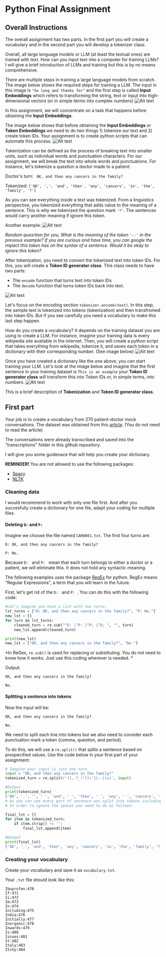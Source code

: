 # Python Final Assignment 


## Overall Instructions
The overall assignment has two parts. In the first part you will create a vocabulary and in the second part you will develop a tokenizer class. 

Overall, all large language models or LLM (at least the textual ones) are trained with text. How can you input text into a computer for training LLMs? I will give a brief introduction of LLMs and training but this is by no means comprehensive. 

There are multiple steps in training a large language models from scratch. The image below shows the required steps for training a LLM. The input in this image is `"So long and thanks for"` and the first step is called **Input Embeddings** which refers to transforming the string, text or input into high-dimensional vectors (or in simple terms into complex numbers)
![Alt text](jurafsky_LLM_overall.png)

In this assignment, we will concentrate on a task that happens before obtaining the **Input Embeddings**.

The image below shows that before obtaining the **Input Embeddings** or **Token Embeddings** we need to do two things 1) tokenize our text and 2) create token IDs. Your assignment is to create python scripts that can automate this process.
![Alt text](4.webp)


Tokenization can be defined as the process of breaking text into smaller units, such as individual words and punctuation characters. For our assignment, we will break the text into whole words and punctuations. For instance, let's tokenize a question a doctor made to a patient:

Doctor's turn: 
` OK, and then any cancers in the family?`

Tokenized:
`['OK', ',', 'and', 'then', 'any', 'cancers', 'in', 'the', 'family', '?']`

As you can see everything inside a text was tokenized. From a linguistics perspective, you tokenized everything that adds value to the meaning of a sentence. This is why we tokenized the question mark `'?'`. The sentences would carry another meaning if ignore this token.

Another example:
![Alt text](tokenization_example.png)

*Random quesrtion for you, What is the meaning of the token `'--'` in the previous example? If you are curious and have time, you can google the impact this token has on the syntax of a sentence. Would it be okay to ignore this token?*

After tokenization, you need to convert the tokenized text into token IDs. For this, you will create a **Token ID generator class**. This class needs to have two parts: 
- The `encode` function that turns text into token IDs
- The `decode` function that turns token IDs back into text.

![Alt text](tokenizer_class.png)

Let's focus on the encoding section `tokenizer.encode(text)`. In this step, the sample text is tokenized into tokens (tokenization) and then transfromed into token IDs. But if you see carefully you need a vocabulary to make this last step happen. 

How do you create a vocabulary? It depends on the training dataset you are using to create a LLM. For instance, imagine your training data is every wikipedia site available in the internet. Then, you will create a python script that takes everything from wikipedia, tokenize it, and saves each token in a dictionary with their corresponding number. (See image below)
![Alt text](vocabulary.png)

Once you have created a dictionary like the one above, you can start training your LLM. Let's look at the image below and imagine that the first sentence in your training dataset is `This is an example` your **Token ID generator class** will transform this into Token IDs or, in simple terms, into numbers. 
![Alt text](4.webp)


This is a brief description of **Tokenization** and **Token ID generator class**. 


## First part
Your job is to create a vocabulary from 270 patient-doctor mock conversations. The dataset was obtained from this [article]((https://ocw.mit.edu/courses/6-0001-introduction-to-computer-science-and-programming-in-python-fall-2016/resources/lecture-6-recursion-and-dictionaries/)). (You do not need to read the article)

The conversations were already transcribed and saved into the "transcriptions" folder in this github repository. 

I will give you some guidenace that will help you create your dictionary. 

**REMINDER!**
You are not allowed to use the following packages:
- [Spacy](https://spacy.io/)
- [NLTK](https://www.nltk.org/)

### Cleaning data
I would recommend to work with only one file first. And after you succesfully create a dictionary for one file, adapt your coding for multiple files. 


#### Deleting `D:` and `P:`

Imagine we choose the file named `CAR0001.txt`. The first four turns are: 

```
D: OK, and then any cancers in the family?

P: No.
```

Because `D: ` and `P: ` mean that each turn belongs to either a doctor or a patient, we will eliminate this. It does not hold any syntactic meaning. 

The following examples uses the package [RegEx](https://www.w3schools.com/python/python_regex.asp) for python. RegEx means "Regular Expressions", a term that you will learn in the future. 

First, let's get rid of the `D: ` and `P: `. You can do this with the following code:

```python
#Let's imagine you have a list with two turns:
lst_turns = ["D: OK, and then any cancers in the family?", "P: No."]
new_lst = []
for turn in lst_turns:
    cleaned_turn = re.sub("^D: |^P: |^P; |^D; ", "", turn)
    new_lst.append(cleaned_turn)

print(new_lst)
new_lst = ["OK, and then any cancers in the family?", "No."]
```
*In ReGex, `re.sub()` is used for replacing or substituting. You do not need to know how it works. Just use this coding wherever is needed. *

Output:
```
OK, and then any cancers in the family?

No.
```


#### Splitting a sentence into tokens

Now the input will be:
```
OK, and then any cancers in the family?

No.
```

We need to split each line into tokens but we also need to consider each punctuation mark a token (comma, question, and period).

To do this, we will use a `re.split()` that splits a sentence based on prespecified values. Use the code below in your first part of your assignment:

```python
# Imagine your input is just one turn. 
input = "OK, and then any cancers in the family?"
tokenized_turn = re.split(r'([,.?_!"()\']|--|\s)', input)

#Output
print(tokenized_turn)
['OK', ',', '', ' ', 'and', ' ', 'then', ' ', 'any', ' ', 'cancers', ' ', 'in', ' ', 'the', ' ', 'family', '?', '', '\n', '']  
# As you can see every part of sentence was split into tokens including the spaces.
# In order to ignore the spaces you need to do as follows:

final_lst = []
for item in tokenized_turn:
    if item.strip() != '':
        final_lst.append(item)

#Output
print(final_lst)
['OK', ',', 'and', 'then', 'any', 'cancers', 'in', 'the', 'family', '?']
```


### Creating your vocabulary
Create your vocabulary and save it as `vocabulary.txt`. 

Your `.txt` file should look like this:
```
Ibuprofen:470
If:471
Ii:472
Im:473
In:474
Including:475
India:476
Initially:477
Inorganic:478
Inwards:479
Is:480
Issues:481
It:482
Italy:483
Itchy:484
```
